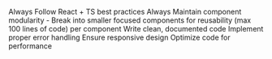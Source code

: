 Always Follow React + TS best practices
Always Maintain component modularity - 
Break into smaller focused components for reusability (max 100 lines of code) per component
Write clean, documented code
Implement proper error handling
Ensure responsive design
Optimize code for performance
